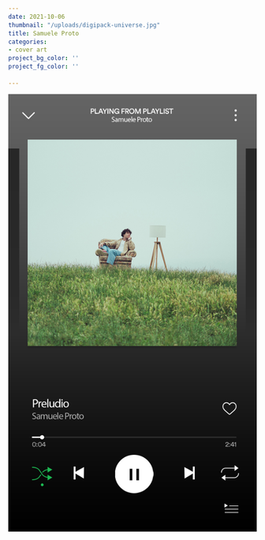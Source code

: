 ```yaml
---
date: 2021-10-06
thumbnail: "/uploads/digipack-universe.jpg"
title: Samuele Proto
categories:
- cover art
project_bg_color: ''
project_fg_color: ''

---
```

![](/uploads/samuele-spotify.jpg)